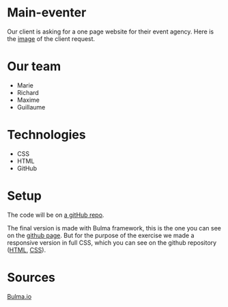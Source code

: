 # Main-eventer

Our client is asking for a one page website for their event agency.
Here is the [image](https://raw.githubusercontent.com/becodeorg/bxl-hopper-1-25/master/The%20Field/3.HTML%2BCSS/4.main_eventer/wireframe.jpg?token=APNDZOS6X72YST34SRAOLBK7VJFDO) of the client request.

# Our team

* Marie
* Richard
* Maxime
* Guillaume


# Technologies

* CSS
* HTML
* GitHub

# Setup

The code will be on [a gitHub repo](https://github.com/G-uillaume/Main-eventer).

The final version is made with Bulma framework, this is the one you can see on the [github page](https://g-uillaume.github.io/Main-eventer). But for the purpose of the exercise we made a responsive version in full CSS, which you can see on the github repository ([HTML](responsive.html), [CSS](responsive.css)).

# Sources

[Bulma.io](https://bulma.io)
